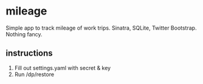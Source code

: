 mileage
================

Simple app to track mileage of work trips. Sinatra, SQLite, Twitter Bootstrap. Nothing fancy.

instructions
------------

1. Fill out settings.yaml with secret & key
2. Run /dp/restore